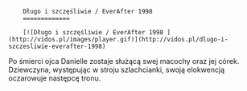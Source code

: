 
        Długo i szczęśliwie / EverAfter 1998 
        =============
        
        [![Długo i szczęśliwie / EverAfter 1998 ](http://vidos.pl/images/player.gif)](http://vidos.pl/dlugo-i-szczesliwie-everafter-1998)
        
        
 Po śmierci ojca Danielle zostaje służącą swej macochy oraz jej córek. Dziewczyna, występując w stroju szlachcianki, swoją elokwencją oczarowuje następcę tronu.
    